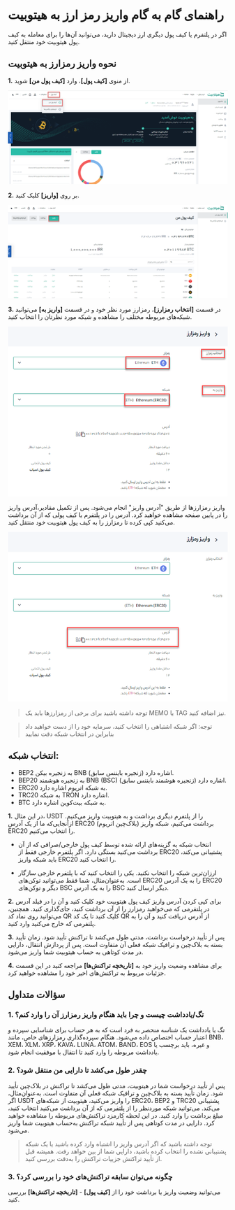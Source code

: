 # راهنمای گام به گام واریز رمز ارز به هیتوبیت

اگر در پلتفرم یا کیف پول دیگری ارز دیجیتال دارید، می‌توانید آن‌ها را برای معامله به کیف پول هیتوبیت خود منتقل کنید.


## نحوه واریز رمزارز به هیتوبیت

**1.** از منوی **[کیف پول]**، وارد **[کیف پول من]** شوید.

![photo](How-to-Deposit-Crypto-to-Hitobit1.png)

**2.** بر روی **[واریز]** کلیک کنید.

![photo](How-to-Deposit-Crypto-to-Hitobit2.png)

**3.** در قسمت **[انتخاب رمزارز]**، رمزارز مورد نظر خود و در قسمت **[واریز به]** می‌توانید شبکه‌های مربوطه مختلف را مشاهده و شبکه مورد نظرتان را انتخاب کنید.

![photo](How-to-Deposit-Crypto-to-Hitobit3.png)

واریز رمزارزها از طریق "آدرس واریز" انجام می‌شود. پس از تکمیل مقادیر،آدرس واریز را در پایین صفحه مشاهده خواهید کرد. آدرس را در پلتفرم یا کیف پولی که از آن برداشت می‌کنید کپی کرده تا رمزارز را به کیف پول هیتوبیت خود منتقل کنید.

![photo](How-to-Deposit-Crypto-to-Hitobit4.png)


> توجه داشته باشید برای برخی از رمزارزها باید یک MEMO  یا TAG نیز اضافه کنید.

> توجه: اگر شبکه اشتباهی را انتخاب کنید، سرمایه خود را از دست خواهید داد بنابراین در انتخاب شبکه دقت نمایید	

## انتخاب شبکه:

- BEP2 به زنجیره بیکن BNB (زنجیره بایننس سابق) اشاره دارد.
- BEP20 به زنجیره هوشمند BNB (BSC) (زنجیره هوشمند بایننس سابق) اشاره دارد.
- ERC20 به شبکه اتریوم اشاره دارد.
- TRC20 به شبکه TRON اشاره دارد.
- BTC به شبکه بیت‌کوین اشاره دارد.

**1.**	در این مثال، USDT را از پلتفرم دیگری برداشت و به هیتوبیت واریز می‌کنیم. ازآنجایی‌که ما از یک آدرس ERC20 (بلاک‌چین اتریوم) برداشت می‌کنیم، شبکه واریز ERC20 را انتخاب می‌کنیم.

- انتخاب شبکه به گزینه‌های ارائه شده توسط کیف پول خارجی/صرافی که از آن برداشت می‌کنید بستگی دارد. اگر پلتفرم خارجی فقط از ERC20 پشتیبانی می‌کند، باید شبکه واریز ERC20 را انتخاب کنید.

- ارزان‌ترین شبکه را انتخاب نکنید. یکی را انتخاب کنید که با پلتفرم خارجی سازگار است. به‌عنوان‌مثال، شما فقط می‌توانید توکن‌های ERC20 را به یک آدرس ERC20 دیگر و توکن‌های BSC را به یک آدرس BSC دیگر ارسال کنید.

**2.**	برای کپی کردن آدرس واریز کیف پول هیتوبیت خود کلیک کنید و آن را در فیلد آدرس در پلتفرمی که می‌خواهید رمزارز را از آن برداشت کنید، جای‌گذاری کنید.
همچنین، می‌توانید روی نماد کد QR کلیک کنید تا یک کد QR از آدرس دریافت کنید و آن را به پلتفرمی که خارج می‌کنید وارد کنید.

**3.**	پس از تأیید درخواست برداشت، مدتی طول می‌کشد تا تراکنش تأیید شود. زمان تأیید بسته به بلاک‌چین و ترافیک شبکه فعلی آن متفاوت است.
پس از پردازش انتقال، دارایی  در مدت کوتاهی  به حساب هیتوبیت شما واریز می‌شود.

**4.**	برای مشاهده وضعیت واریز خود به **[تاریخچه تراکنش‌ها]** مراجعه کنید در این قسمت جزئیات مربوط به تراکنش‌های اخیر خود را مشاهده خواهید کرد.

## سؤالات متداول

### 1.	تگ/یادداشت چیست و چرا باید هنگام واریز رمزارز آن را وارد کنم؟

تگ یا یادداشت یک شناسه منحصر به فرد است که به هر حساب برای شناسایی سپرده و اعتبار حساب اختصاص داده می‌شود. هنگام سپرده‌گذاری رمزارزهای خاص، مانند BNB، XEM، XLM، XRP، KAVA، LUNA، ATOM، BAND، EOS و غیره، باید برچسب یا یادداشت مربوطه را وارد کنید تا انتقال با موفقیت انجام شود.

### 2.	چقدر طول می‌کشد تا دارایی من منتقل شود؟

پس از تأیید درخواست شما در هیتوبیت، مدتی طول می‌کشد تا تراکنش در بلاک‌چین تأیید شود. زمان تأیید بسته به بلاک‌چین و ترافیک شبکه فعلی آن متفاوت است. 
به‌عنوان‌مثال، اگر USDT را واریز می‌کنید، هیتوبیت از شبکه‌های ERC20، BEP2 و TRC20 پشتیبانی می‌کند. می‌توانید شبکه موردنظر را از پلتفرمی که از آن برداشت می‌کنید انتخاب کنید، مبلغ برداشت را وارد کنید. در این لحظه کارمزد تراکنش‌های مربوطه را مشاهده خواهید کرد.
دارایی در مدت کوتاهی پس از تأیید شبکه تراکنش به‌حساب هیتوبیت شما واریز می‌شود.

> توجه داشته باشید که اگر آدرس واریز را اشتباه وارد کرده باشید یا یک شبکه پشتیبانی نشده را انتخاب کرده باشید، دارایی شما از بین خواهد رفت. همیشه قبل از تأیید تراکنش جزییات تراکنش را به‌دقت بررسی کنید.

### 3.	 چگونه می‌توان سابقه تراکنش‌های خود را بررسی کرد؟

می‌توانید وضعیت واریز یا برداشت خود را از **[کیف پول]** - **[تاریخچه تراکنش‌ها]** بررسی کنید.

